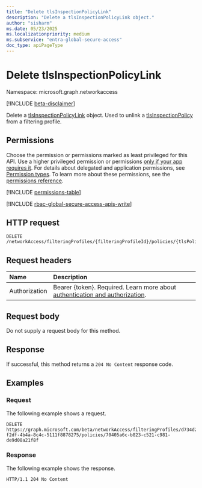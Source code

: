 ```yaml
---
title: "Delete tlsInspectionPolicyLink"
description: "Delete a tlsInspectionPolicyLink object."
author: "sisharm"
ms.date: 05/23/2025
ms.localizationpriority: medium
ms.subservice: "entra-global-secure-access"
doc_type: apiPageType
---
```


# Delete tlsInspectionPolicyLink

Namespace: microsoft.graph.networkaccess

[!INCLUDE [beta-disclaimer](../../includes/beta-disclaimer.md)]

Delete a [tlsInspectionPolicyLink](../resources/networkaccess-tlsinspectionpolicylink.md) object. Used to unlink a [tlsInspectionPolicy](../resources/networkaccess-tlsinspectionpolicy.md) from a filtering profile.

## Permissions

Choose the permission or permissions marked as least privileged for this API. Use a higher privileged permission or permissions [only if your app requires it](/graph/permissions-overview#best-practices-for-using-microsoft-graph-permissions). For details about delegated and application permissions, see [Permission types](/graph/permissions-overview#permission-types). To learn more about these permissions, see the [permissions reference](/graph/permissions-reference).

<!-- { "blockType": "permissions", "name": "networkaccess_tlsinspectionpolicylink_delete" } -->
[!INCLUDE [permissions-table](../includes/permissions/networkaccess-tlsinspectionpolicylink-delete-permissions.md)]

[!INCLUDE [rbac-global-secure-access-apis-write](../includes/rbac-for-apis/rbac-global-secure-access-apis-write.md)]

## HTTP request

<!-- {
  "blockType": "ignored"
}
-->
``` http
DELETE /networkAccess/filteringProfiles/{filteringProfileId}/policies/{tlsPolicyLinkId}
```

## Request headers

|Name|Description|
|:---|:---|
|Authorization|Bearer {token}. Required. Learn more about [authentication and authorization](/graph/auth/auth-concepts).|

## Request body

Do not supply a request body for this method.

## Response

If successful, this method returns a `204 No Content` response code.

## Examples

### Request

The following example shows a request.
<!-- {
  "blockType": "request",
  "name": "delete_tlsinspectionpolicylink",
  "sampleKeys": ["d734d2de-f2df-4b4a-8c4c-5111f8878275"]
}
-->
``` http
DELETE https://graph.microsoft.com/beta/networkAccess/filteringProfiles/d734d2de-f2df-4b4a-8c4c-5111f8878275/policies/70405a6c-b823-c521-c981-de9d08a21f8f
```

### Response

The following example shows the response.
<!-- {
  "blockType": "response",
  "truncated": true
}
-->
``` http
HTTP/1.1 204 No Content
```
